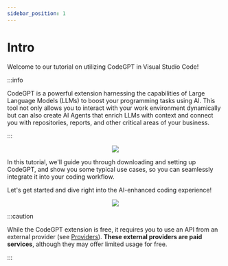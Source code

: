 ```yaml
---
sidebar_position: 1
---
```


# Intro

 Welcome to our tutorial on utilizing CodeGPT in Visual Studio Code! 
 
:::info
 
 CodeGPT is a powerful extension harnessing the capabilities of Large Language Models (LLMs) to boost your programming tasks using AI. This tool not only allows you to interact with your work environment dynamically but can also create AI Agents that enrich LLMs with context and connect you with repositories, reports, and other critical areas of your business. 
 
:::

<p align="center">
    <img src="https://github.com/davila7/code-gpt-docs/assets/6216945/4c478f3e-b222-42d0-a079-5a1d8167159c" />
</p>
 
 In this tutorial, we'll guide you through downloading and setting up CodeGPT, and show you some typical use cases, so you can seamlessly integrate it into your coding workflow. 
 
 Let's get started and dive right into the AI-enhanced coding experience!

<p align="center">
    <img src="https://github.com/davila7/code-gpt-docs/assets/6216945/a7f7acc0-4e85-4e88-9370-a2d2f1163a1d" />
</p>

:::caution

While the CodeGPT extension is free, it requires you to use an API from an external provider (see [Providers](/docs/category/ai-providers)). **These external providers are paid services**, although they may offer limited usage for free.

:::



